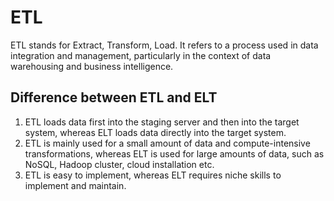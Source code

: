 # ETL
ETL stands for Extract, Transform, Load. It refers to a process used in data integration and management, particularly in the context of data warehousing and business intelligence.

## Difference between ETL and ELT
1. ETL loads data first into the staging server and then into the target system, whereas ELT loads data directly into the target system.
2. ETL is mainly used for a small amount of data and compute-intensive transformations, whereas ELT is used for large amounts of data, such as NoSQL, Hadoop cluster, cloud installation etc.
3. ETL is easy to implement, whereas ELT requires niche skills to implement and maintain.
<!--stackedit_data:
eyJoaXN0b3J5IjpbLTEwNTg3MDc5NCwtMTk5MDc0MzQ5MCwtND
Y3NzEyNjY0LC0yOTQ4Mzk0NjcsNzMwOTk4MTE2XX0=
-->